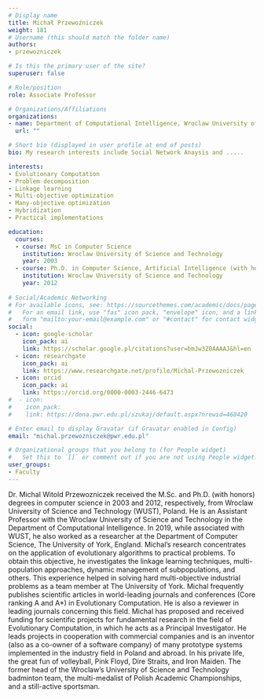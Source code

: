 ```yaml
---
# Display name
title: Michał Przewoźniczek
weight: 181
# Username (this should match the folder name)
authors:
- przewozniczek

# Is this the primary user of the site?
superuser: false

# Role/position
role: Associate Professor

# Organizations/Affiliations
organizations:
- name: Department of Computational Intelligence, Wroclaw University of Science and Technology
  url: ""

# Short bio (displayed in user profile at end of posts)
bio: My research interests include Social Network Anaysis and .....

interests:
- Evolutionary Computation
- Problem decomposition
- Linkage learning
- Multi-objective optimization
- Many-objective optimization
- Hybridization
- Practical implementations

education:
  courses:
  - course: MsC in Computer Science
    institution: Wroclaw University of Science and Technology
    year: 2003
  - course: Ph.D. in Computer Science, Artificial Intelligence (with honours)
    institution: Wroclaw University of Science and Technology
    year: 2012
    
# Social/Academic Networking
# For available icons, see: https://sourcethemes.com/academic/docs/page-builder/#icons
#   For an email link, use "fas" icon pack, "envelope" icon, and a link in the
#   form "mailto:your-email@example.com" or "#contact" for contact widget.
social:
  - icon: google-scholar
    icon_pack: ai
    link: https://scholar.google.pl/citations?user=bmJw3Z0AAAAJ&hl=en
  - icon: researchgate
    icon_pack: ai
    link: https://www.researchgate.net/profile/Michal-Przewozniczek
  - icon: orcid
    icon_pack: ai
    link: https://orcid.org/0000-0003-2446-6473
#  - icon:
#    icon_pack:
#    link: https://dona.pwr.edu.pl/szukaj/default.aspx?nrewid=468420

# Enter email to display Gravatar (if Gravatar enabled in Config)
email: "michal.przewozniczek@pwr.edu.pl"

# Organizational groups that you belong to (for People widget)
#   Set this to `[]` or comment out if you are not using People widget.
user_groups:
- Faculty
---
```

Dr. Michal Witold Przewozniczek received the M.Sc. and Ph.D. (with honors) degrees in computer science
in 2003 and 2012, respectively, from Wroclaw University of Science and Technology (WUST), Poland. He is
an Assistant Professor with the Wroclaw University of Science and Technology in the Department of
Computational Intelligence. In 2019, while associated with WUST, he also worked as a researcher at the
Department of Computer Science, The University of York, England. Michal’s research concentrates on the
application of evolutionary algorithms to practical problems. To obtain this objective, he investigates the
linkage learning techniques, multi-population approaches, dynamic management of subpopulations, and
others. This experience helped in solving hard multi-objective industrial problems as a team member at
The University of York.
Michal frequently publishes scientific articles in world-leading journals and conferences (Core ranking A
and A*) in Evolutionary Computation. He is also a reviewer in leading journals concerning this field. Michal
has proposed and received funding for scientific projects for fundamental research in the field of
Evolutionary Computation, in which he acts as a Principal Investigator. He leads projects in cooperation
with commercial companies and is an inventor (also as a co-owner of a software company) of many
prototype systems implemented in the industry field in Poland and abroad.
In his private life, the great fun of volleyball, Pink Floyd, Dire Straits, and Iron Maiden. The former head of
the Wroclaw’s University of Science and Technology badminton team, the multi-medalist of Polish
Academic Championships, and a still-active sportsman.

